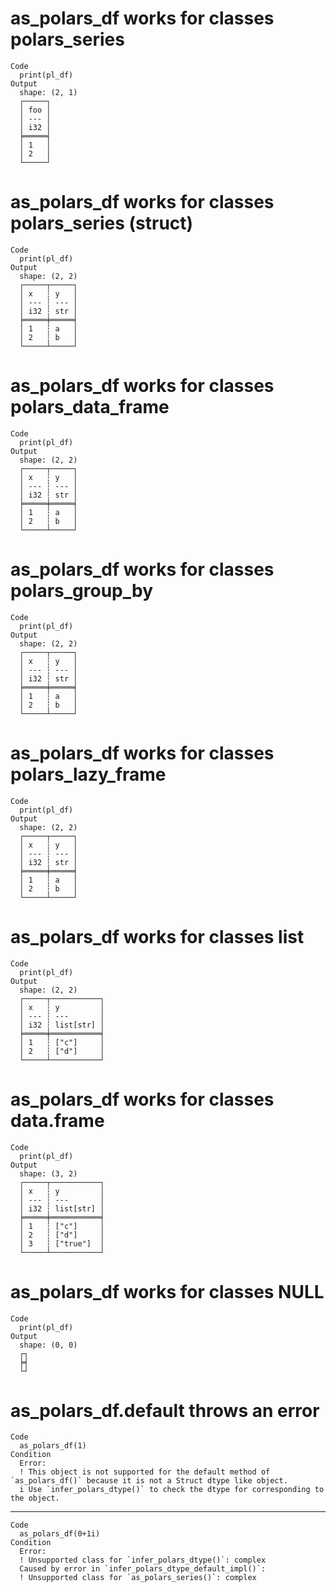 # as_polars_df works for classes polars_series

    Code
      print(pl_df)
    Output
      shape: (2, 1)
      ┌─────┐
      │ foo │
      │ --- │
      │ i32 │
      ╞═════╡
      │ 1   │
      │ 2   │
      └─────┘

# as_polars_df works for classes polars_series (struct)

    Code
      print(pl_df)
    Output
      shape: (2, 2)
      ┌─────┬─────┐
      │ x   ┆ y   │
      │ --- ┆ --- │
      │ i32 ┆ str │
      ╞═════╪═════╡
      │ 1   ┆ a   │
      │ 2   ┆ b   │
      └─────┴─────┘

# as_polars_df works for classes polars_data_frame

    Code
      print(pl_df)
    Output
      shape: (2, 2)
      ┌─────┬─────┐
      │ x   ┆ y   │
      │ --- ┆ --- │
      │ i32 ┆ str │
      ╞═════╪═════╡
      │ 1   ┆ a   │
      │ 2   ┆ b   │
      └─────┴─────┘

# as_polars_df works for classes polars_group_by

    Code
      print(pl_df)
    Output
      shape: (2, 2)
      ┌─────┬─────┐
      │ x   ┆ y   │
      │ --- ┆ --- │
      │ i32 ┆ str │
      ╞═════╪═════╡
      │ 1   ┆ a   │
      │ 2   ┆ b   │
      └─────┴─────┘

# as_polars_df works for classes polars_lazy_frame

    Code
      print(pl_df)
    Output
      shape: (2, 2)
      ┌─────┬─────┐
      │ x   ┆ y   │
      │ --- ┆ --- │
      │ i32 ┆ str │
      ╞═════╪═════╡
      │ 1   ┆ a   │
      │ 2   ┆ b   │
      └─────┴─────┘

# as_polars_df works for classes list

    Code
      print(pl_df)
    Output
      shape: (2, 2)
      ┌─────┬───────────┐
      │ x   ┆ y         │
      │ --- ┆ ---       │
      │ i32 ┆ list[str] │
      ╞═════╪═══════════╡
      │ 1   ┆ ["c"]     │
      │ 2   ┆ ["d"]     │
      └─────┴───────────┘

# as_polars_df works for classes data.frame

    Code
      print(pl_df)
    Output
      shape: (3, 2)
      ┌─────┬───────────┐
      │ x   ┆ y         │
      │ --- ┆ ---       │
      │ i32 ┆ list[str] │
      ╞═════╪═══════════╡
      │ 1   ┆ ["c"]     │
      │ 2   ┆ ["d"]     │
      │ 3   ┆ ["true"]  │
      └─────┴───────────┘

# as_polars_df works for classes NULL

    Code
      print(pl_df)
    Output
      shape: (0, 0)
      ┌┐
      ╞╡
      └┘

# as_polars_df.default throws an error

    Code
      as_polars_df(1)
    Condition
      Error:
      ! This object is not supported for the default method of `as_polars_df()` because it is not a Struct dtype like object.
      i Use `infer_polars_dtype()` to check the dtype for corresponding to the object.

---

    Code
      as_polars_df(0+1i)
    Condition
      Error:
      ! Unsupported class for `infer_polars_dtype()`: complex
      Caused by error in `infer_polars_dtype_default_impl()`:
      ! Unsupported class for `as_polars_series()`: complex

